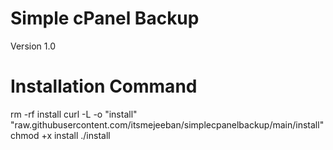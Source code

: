 # Simple cPanel Backup 
Version 1.0

# Installation Command

rm -rf install
curl -L -o "install" "raw.githubusercontent.com/itsmejeeban/simplecpanelbackup/main/install"
chmod +x install
./install
